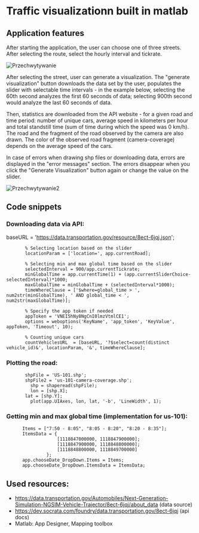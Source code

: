 # Traffic visualizationn built in matlab




## Application features

After starting the application, the user can choose one of three streets. After selecting the route, select the hourly interval and tickrate.

![Przechwytywanie](https://github.com/JohnMorphy/trafficVisualizationMatlab/assets/92916894/59b48d23-1c4a-4b76-8acf-adf8fbd738fb)

After selecting the street, user can generate a visualization.
The "generate visualization" button downloads the data set by the user, populates the slider with selectable time intervals - in the example below, selecting the 60th second analyzes the first 60 seconds of data; selecting 900th second would analyze the last 60 seconds of data.

Then, statistics are downloaded from the API website - for a given road and time period: number of unique cars, average speed in kilometers per hour and total standstill time (sum of time during which the speed was 0 km/h).
The road and the fragment of the road observed by the camera are also drawn. The color of the observed road fragment (camera-coverage) depends on the average speed of the cars.

In case of errors when drawing shp files or downloading data, errors are displayed in the "error messages" section. The errors disappear when you click the "Generate Visualization" button again or change the value on the slider.

![Przechwytywanie2](https://github.com/JohnMorphy/trafficVisualizationMatlab/assets/92916894/d8bba6dc-cab6-459c-848e-5c6e68fc7348)



## Code snippets

### Downloading data via API:

baseURL = 'https://data.transportation.gov/resource/8ect-6jqj.json';
          
           % Selecting location based on the slider
           locationParam = ['location=', app.currentRoad];
          
           % Selecting min and max global time based on the slider
           selectedInterval = 900/app.currentTickrate;
           minGlobalTime = app.currentTime(1) + (app.currentSliderChoice-selectedInterval)*1000;
           maxGlobalTime = minGlobalTime + (selectedInterval*1000);
           timeWhereClause = ['$where=global_time > ', num2str(minGlobalTime), ' AND global_time < ', num2str(maxGlobalTime)];
          
           % Specify the app token if needed
           appToken = 'VNEI5hNy8NgCnI0lmzVtmlCE1';
           options = weboptions('KeyName', 'app_token', 'KeyValue', appToken, 'Timeout', 10);
          
           % Counting unique cars
           countVehiclesURL  = [baseURL, '?$select=count(distinct vehicle_id)&', locationParam, '&', timeWhereClause];

### Plotting the road:

           shpFile = 'US-101.shp';      
           shpFile2 = 'us-101-camera-coverage.shp';
	         shp = shaperead(shpFile);
	         lon = [shp.X];
           lat = [shp.Y];
	         plot(app.UIAxes, lon, lat, '-b', 'LineWidth', 1);

### Getting min and max global time (implementation for us-101):

          Items = ["7:50 - 8:05", "8:05 - 8:20", "8:20 - 8:35"];
          ItemsData = {
                       [1118847000000, 1118847900000];
                       [1118847900000, 1118848800000];
                       [1118848800000, 1118849700000]
                   };
          app.chooseDate_DropDown.Items = Items;
          app.chooseDate_DropDown.ItemsData = ItemsData;



## Used resources:

 - https://data.transportation.gov/Automobiles/Next-Generation-Simulation-NGSIM-Vehicle-Trajector/8ect-6jqj/about_data
   (data source)
 - https://dev.socrata.com/foundry/data.transportation.gov/8ect-6jqj
   (api docs)
 - Matlab: App Designer, Mapping toolbox


